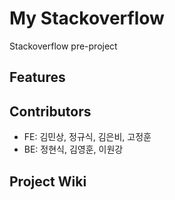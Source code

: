 # My Stackoverflow

Stackoverflow pre-project

## Features

## Contributors

- FE: 김민상, 정규식, 김은비, 고정훈
- BE: 정현식, 김영훈, 이원강

## Project Wiki
